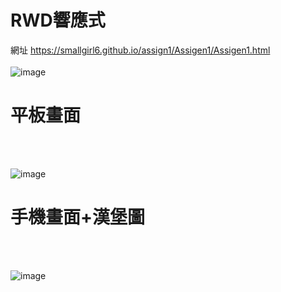 <h1>RWD響應式</h1>

網址 https://smallgirl6.github.io/assign1/Assigen1/Assigen1.html
</br>
</br>
![image](https://user-images.githubusercontent.com/111422800/200542027-5158923f-d2b5-471c-9b68-4a086bf4541a.png)

<h1>平板畫面</h1>
</br>
</br>

![image](https://user-images.githubusercontent.com/111422800/200542170-36eb0ea6-563a-479f-bfd8-d2ceb1af94c7.png)

<h1>手機畫面+漢堡圖</h1>
</br>
</br>

![image](https://user-images.githubusercontent.com/111422800/200542301-ad519e47-fcb5-4385-a6ce-a5fe2b71128e.png)
